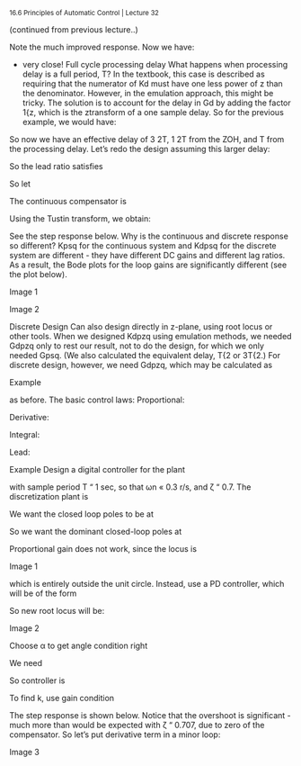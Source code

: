<sup>16.6 Principles of Automatic Control | Lecture 32</sup>

(continued from previous lecture..)

Note the much improved response. Now we have:

- very close!
Full cycle processing delay
What happens when processing delay is a full period, T? In the textbook, this case is
described as requiring that the numerator of Kd must have one less power of z than the
denominator. However, in the emulation approach, this might be tricky.
The solution is to account for the delay in Gd by adding the factor 1{z, which is the ztransform
of a one sample delay. So for the previous example, we would have:

So now we have an effective delay of 3
2T, 1
2T from the ZOH, and T from the processing delay.
Let’s redo the design assuming this larger delay:

So the lead ratio satisfies

So let

The continuous compensator is

Using the Tustin transform, we obtain:

See the step response below. Why is the continuous and discrete response so different?
Kpsq for the continuous system and Kdpsq for the discrete system are different - they have
different DC gains and different lag ratios. As a result, the Bode plots for the loop gains are
significantly different (see the plot below).

Image 1

Image 2


Discrete Design
Can also design directly in z-plane, using root locus or other tools.
When we designed Kdpzq using emulation methods, we needed Gdpzq only to rest our result,
not to do the design, for which we only needed Gpsq. (We also calculated the equivalent
delay, T{2 or 3T{2.)
For discrete design, however, we need Gdpzq, which may be calculated as


Example

as before.
The basic control laws:
Proportional:

Derivative:

Integral:

Lead:

Example
Design a digital controller for the plant

with sample period T “ 1 sec, so that ωn « 0.3 r/s, and ζ “ 0.7.
The discretization plant is

We want the closed loop poles to be at

So we want the dominant closed-loop poles at

Proportional gain does not work, since the locus is

Image 1


which is entirely outside the unit circle. Instead, use a PD controller, which will be of the
form

So new root locus will be:

Image 2

Choose α to get angle condition right

We need

So controller is

To find k, use gain condition

The step response is shown below. Notice that the overshoot is significant - much more than
would be expected with ζ “ 0.707, due to zero of the compensator.
So let’s put derivative term in a minor loop:

Image 3
